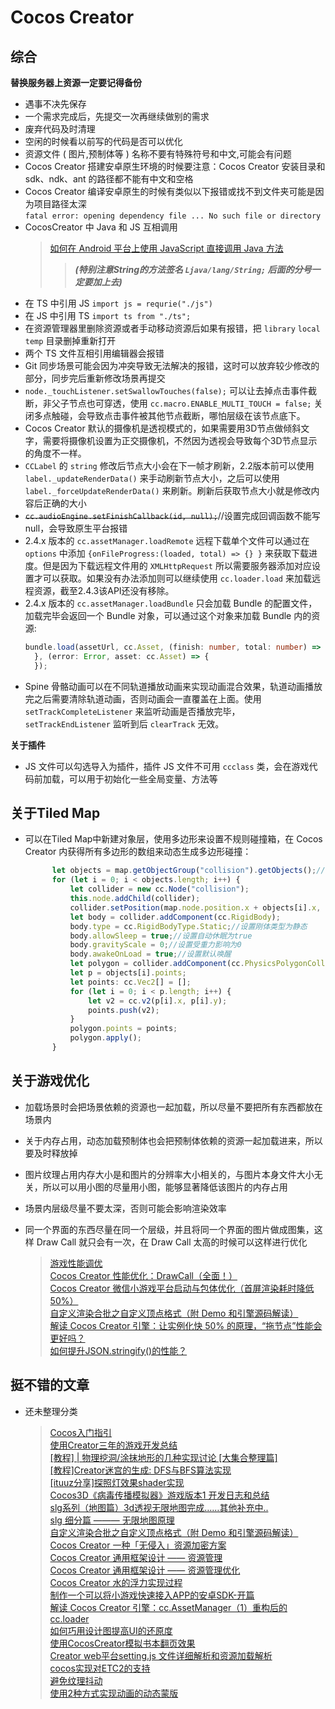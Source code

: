 # Cocos Creator

## 综合
**替换服务器上资源一定要记得备份**
* 遇事不决先保存
* 一个需求完成后，先提交一次再继续做别的需求
* 废弃代码及时清理
* 空闲的时候看以前写的代码是否可以优化  
* 资源文件 ( 图片,预制体等 ) 名称不要有特殊符号和中文,可能会有问题  
* Cocos Creator 搭建安卓原生环境的时候要注意：Cocos Creator 安装目录和 sdk、ndk、ant 的路径都不能有中文和空格  
* Cocos Creator 编译安卓原生的时候有类似以下报错或找不到文件夹可能是因为项目路径太深  
    `fatal error: opening dependency file ... No such file or directory`
* CocosCreator 中 Java 和 JS 互相调用  
  > [如何在 Android 平台上使用 JavaScript 直接调用 Java 方法](https://docs.cocos.com/creator/manual/zh/advanced-topics/java-reflection.html?h=java)  
  >> _**\(特别注意String的方法签名 `Ljava/lang/String;` 后面的分号一定要加上去\)**_  
* 在 TS 中引用 JS `import js = requrie("./js")`
* 在 JS 中引用 TS `import ts from "./ts";`
* 在资源管理器里删除资源或者手动移动资源后如果有报错，把 `library` `local` `temp` 目录删掉重新打开
* 两个 TS 文件互相引用编辑器会报错
* Git 同步场景可能会因为冲突导致无法解决的报错，这时可以放弃较少修改的部分，同步完后重新修改场景再提交
* `node._touchListener.setSwallowTouches(false);` 可以让去掉点击事件截断，非父子节点也可穿透，使用 `cc.macro.ENABLE_MULTI_TOUCH = false;` 关闭多点触碰，会导致点击事件被其他节点截断，哪怕层级在该节点底下。
* Cocos Creator 默认的摄像机是透视模式的，如果需要用3D节点做倾斜文字，需要将摄像机设置为正交摄像机，不然因为透视会导致每个3D节点显示的角度不一样。
* `CCLabel` 的 `string` 修改后节点大小会在下一帧才刷新，2.2版本前可以使用 `label._updateRenderData()` 来手动刷新节点大小，之后可以使用 `label._forceUpdateRenderData()` 来刷新。刷新后获取节点大小就是修改内容后正确的大小
* ~~`cc.audioEngine.setFinishCallback(id, null);`~~//设置完成回调函数不能写null，会导致原生平台报错
* 2.4.x 版本的 `cc.assetManager.loadRemote` 远程下载单个文件可以通过在 `options` 中添加 `{onFileProgress:(loaded, total) => {} }` 来获取下载进度。但是因为下载远程文件用的 `XMLHttpRequest` 所以需要服务器添加对应设置才可以获取。如果没有办法添加则可以继续使用 `cc.loader.load` 来加载远程资源，截至2.4.3该API还没有移除。  
* 2.4.x 版本的 `cc.assetManager.loadBundle` 只会加载 Bundle 的配置文件，加载完毕会返回一个 Bundle 对象，可以通过这个对象来加载 Bundle 内的资源:
  ```ts
  bundle.load(assetUrl, cc.Asset, (finish: number, total: number) => {
    }, (error: Error, asset: cc.Asset) => {
    });
  ```
* Spine 骨骼动画可以在不同轨道播放动画来实现动画混合效果，轨道动画播放完之后需要清除轨道动画，否则动画会一直覆盖在上面。使用 `setTrackCompleteListener` 来监听动画是否播放完毕， `setTrackEndListener` 监听到后 `clearTrack` 无效。

**关于插件**

* JS 文件可以勾选导入为插件，插件 JS 文件不可用 `ccclass` 类，会在游戏代码前加载，可以用于初始化一些全局变量、方法等

## 关于Tiled Map

* 可以在Tiled Map中新建对象层，使用多边形来设置不规则碰撞箱，在 Cocos Creator 内获得所有多边形的数组来动态生成多边形碰撞：  
  ```ts
        let objects = map.getObjectGroup("collision").getObjects();//获取对象层内所有对象
        for (let i = 0; i < objects.length; i++) {
            let collider = new cc.Node("collision");
            this.node.addChild(collider);
            collider.setPosition(map.node.position.x + objects[i].x, map.node.position.y + objects[i].y);
            let body = collider.addComponent(cc.RigidBody);
            body.type = cc.RigidBodyType.Static;//设置刚体类型为静态
            body.allowSleep = true;//设置自动休眠为true
            body.gravityScale = 0;//设置受重力影响为0
            body.awakeOnLoad = true;//设置默认唤醒
            let polygon = collider.addComponent(cc.PhysicsPolygonCollider);
            let p = objects[i].points;
            let points: cc.Vec2[] = [];
            for (let i = 0; i < p.length; i++) {
                let v2 = cc.v2(p[i].x, p[i].y);
                points.push(v2);
            }
            polygon.points = points;
            polygon.apply();
        }
  ```
## 关于游戏优化

* 加载场景时会把场景依赖的资源也一起加载，所以尽量不要把所有东西都放在场景内
* 关于内存占用，动态加载预制体也会把预制体依赖的资源一起加载进来，所以要及时释放掉
* 图片纹理占用内存大小是和图片的分辨率大小相关的，与图片本身文件大小无关，所以可以用小图的尽量用小图，能够显著降低该图片的内存占用
* 场景内层级尽量不要太深，否则可能会影响渲染效率
* 同一个界面的东西尽量在同一个层级，并且将同一个界面的图片做成图集，这样 Draw Call 就只会有一次，在 Draw Call 太高的时候可以这样进行优化

  > [游戏性能调优](https://forum.cocos.org/t/topic/95040)  
  > [Cocos Creator 性能优化：DrawCall（全面！）](https://forum.cocos.org/t/cocos-creator-drawcall/95043)  
  > [Cocos Creator 微信小游戏平台启动与包体优化（首屏渲染耗时降低 50%）](https://forum.cocos.org/t/cocos-creator-50/94999)  
  > [自定义渲染合批之自定义顶点格式（附 Demo 和引擎源码解读）](https://forum.cocos.org/t/demo/95087)  
  > [解读 Cocos Creator 引擎：让实例化快 50% 的原理，“拖节点”性能会更好吗？](https://forum.cocos.org/t/cocos-creator-50/92957)  
  > [如何提升JSON.stringify\(\)的性能？](https://segmentfault.com/a/1190000019400854)

## 挺不错的文章

* 还未整理分类

  > [Cocos入门指引](https://forum.cocos.org/t/cocos/94728)  
  > [使用Creator三年的游戏开发总结](https://forum.cocos.org/t/creator/94747)  
  > [\[教程\] \| 物理挖洞/涂抹地形的几种实现讨论 \[大集合整理篇\]](https://forum.cocos.org/t/topic/91985)  
  > [\[教程\]Creator迷宫的生成: DFS与BFS算法实现](https://forum.cocos.org/t/creator-dfs-bfs/93906)  
  > [\[ituuz分享\]探照灯效果shader实现](https://forum.cocos.org/t/ituuz-shader/94180)  
  > [Cocos3D《病毒传播模拟器》游戏版本1 开发日志和总结](https://forum.cocos.org/t/cocos3d-1/94592)  
  > [slg系列（地图篇）3d透视无限地图完成……其他补充中..](https://forum.cocos.org/t/slg-3d/95028)  
  > [slg 细分篇 ——— 无限地图原理](https://forum.cocos.org/t/slg/95269)  
  > [自定义渲染合批之自定义顶点格式（附 Demo 和引擎源码解读）](https://forum.cocos.org/t/demo/95087)  
  > [Cocos Creator 一种「无侵入」资源加密方案](https://forum.cocos.org/t/cocos-creator/95492)  
  > [Cocos Creator 通用框架设计 —— 资源管理](https://forum.cocos.org/t/cocos-creator/84793)  
  > [Cocos Creator 通用框架设计 —— 资源管理优化](https://forum.cocos.org/t/cocos-creator/93517)  
  > [Cocos Creator 水的浮力实现过程](https://forum.cocos.org/t/cocos-creator/96116)  
  > [制作一个可以将小游戏快速接入APP的安卓SDK-开篇](https://forum.cocos.org/t/app-sdk/95810)  
  > [解读 Cocos Creator 引擎：cc.AssetManager（1）重构后的 cc.loader](https://forum.cocos.org/t/cocos-creator-cc-assetmanager-1-cc-loader/92319)  
  > [如何巧用设计图提高UI的还原度](https://forum.cocos.org/t/ui/96354)  
  > [使用CocosCreator模拟书本翻页效果](https://forum.cocos.org/t/cocoscreator/96358)  
  > [Creator web平台setting.js 文件详细解析和资源加载解析](https://forum.cocos.org/t/creator-web-setting-js/78669)  
  > [cocos实现对ETC2的支持](https://forum.cocos.org/t/cocos-etc2/49061)  
  > [避免纹理抖动](https://forum.cocos.org/t/topic/91307/7)  
  > [使用2种方式实现动画的动态蒙版](https://forum.cocos.org/t/topic/96372)